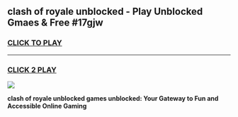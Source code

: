 
## clash of royale unblocked - Play Unblocked Gmaes & Free #17gjw
<h3>
<a href="https://news.freeplayer.one?title=clash_of_royale_unblocked&ref=24F">CLICK TO PLAY</a></h3>
<hr>

<h3>
<a href="https://news.freeplayer.one?title=clash_of_royale_unblocked&ref=24F">CLICK 2 PLAY</a>
  
</h3>

<a href="https://news.freeplayer.one?title=clash_of_royale_unblocked&ref=24F/"><img src="https://clearcache.store/games.png"></a>


**clash of royale unblocked games unblocked: Your Gateway to Fun and Accessible Online Gaming**
